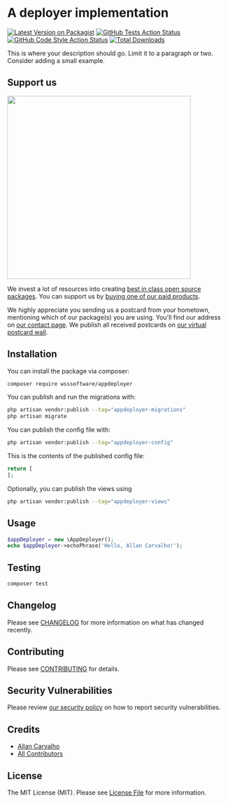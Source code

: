# A deployer implementation

[![Latest Version on Packagist](https://img.shields.io/packagist/v/wsssoftware/appdeployer.svg?style=flat-square)](https://packagist.org/packages/wsssoftware/appdeployer)
[![GitHub Tests Action Status](https://img.shields.io/github/actions/workflow/status/wsssoftware/appdeployer/run-tests.yml?branch=main&label=tests&style=flat-square)](https://github.com/wsssoftware/appdeployer/actions?query=workflow%3Arun-tests+branch%3Amain)
[![GitHub Code Style Action Status](https://img.shields.io/github/actions/workflow/status/wsssoftware/appdeployer/fix-php-code-style-issues.yml?branch=main&label=code%20style&style=flat-square)](https://github.com/wsssoftware/appdeployer/actions?query=workflow%3A"Fix+PHP+code+style+issues"+branch%3Amain)
[![Total Downloads](https://img.shields.io/packagist/dt/wsssoftware/appdeployer.svg?style=flat-square)](https://packagist.org/packages/wsssoftware/appdeployer)

This is where your description should go. Limit it to a paragraph or two. Consider adding a small example.

## Support us

[<img src="https://github-ads.s3.eu-central-1.amazonaws.com/AppDeployer.jpg?t=1" width="419px" />](https://spatie.be/github-ad-click/AppDeployer)

We invest a lot of resources into creating [best in class open source packages](https://spatie.be/open-source). You can support us by [buying one of our paid products](https://spatie.be/open-source/support-us).

We highly appreciate you sending us a postcard from your hometown, mentioning which of our package(s) you are using. You'll find our address on [our contact page](https://spatie.be/about-us). We publish all received postcards on [our virtual postcard wall](https://spatie.be/open-source/postcards).

## Installation

You can install the package via composer:

```bash
composer require wsssoftware/appdeployer
```

You can publish and run the migrations with:

```bash
php artisan vendor:publish --tag="appdeployer-migrations"
php artisan migrate
```

You can publish the config file with:

```bash
php artisan vendor:publish --tag="appdeployer-config"
```

This is the contents of the published config file:

```php
return [
];
```

Optionally, you can publish the views using

```bash
php artisan vendor:publish --tag="appdeployer-views"
```

## Usage

```php
$appDeployer = new \AppDeployer();
echo $appDeployer->echoPhrase('Hello, Allan Carvalho!');
```

## Testing

```bash
composer test
```

## Changelog

Please see [CHANGELOG](CHANGELOG.md) for more information on what has changed recently.

## Contributing

Please see [CONTRIBUTING](CONTRIBUTING.md) for details.

## Security Vulnerabilities

Please review [our security policy](../../security/policy) on how to report security vulnerabilities.

## Credits

- [Allan Carvalho](https://github.com/wsssoftware)
- [All Contributors](../../contributors)

## License

The MIT License (MIT). Please see [License File](LICENSE.md) for more information.

